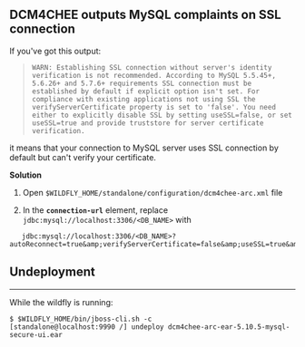 ## DCM4CHEE outputs MySQL complaints on SSL connection

If you've got this output:

> `WARN: Establishing SSL connection without server's identity verification is not recommended. According to MySQL 5.5.45+, 5.6.26+ and 5.7.6+ requirements SSL connection must be established by default if explicit option isn't set. For compliance with existing applications not using SSL the verifyServerCertificate property is set to 'false'. You need either to explicitly disable SSL by setting useSSL=false, or set useSSL=true and provide truststore for server certificate verification.`

it means that your connection to MySQL server uses SSL connection by default but can't verify your certificate.

**Solution**

1. Open `$WILDFLY_HOME/standalone/configuration/dcm4chee-arc.xml` file

2. In the **`connection-url`** element, replace `jdbc:mysql://localhost:3306/<DB_NAME>` with
```
   jdbc:mysql://localhost:3306/<DB_NAME>?autoReconnect=true&amp;verifyServerCertificate=false&amp;useSSL=true&amp;requireSSL=true
```

## Undeployment
----

While the wildfly is running:
```
$ $WILDFLY_HOME/bin/jboss-cli.sh -c
[standalone@localhost:9990 /] undeploy dcm4chee-arc-ear-5.10.5-mysql-secure-ui.ear
```
